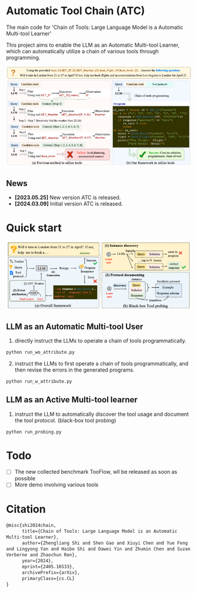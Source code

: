 # Automatic Tool Chain (ATC)
The main code for 'Chain of Tools: Large Language Model is a Automatic Multi-tool Learner'

This project aims to enable the LLM as an Automatic Multi-tool Learner, which can automatically utilize a chain of various tools through programming.

![Comparison with previous tool learning framework](./asset/intro.png)
## News
- **[2023.05.25]** New version ATC is released.
- **[2024.03.09]** Initial version ATC is released.


# Quick start
![Comparison with previous tool learning framework](./asset/method.png)

## LLM as an Automatic Multi-tool User
1. directly instruct the LLMs to operate a chain of tools programmatically.
```txt
python run_wo_attribute.py
```

2. instruct the LLMs to first operate a chain of tools programmatically, and then revise the errors in the generated programs.
```txt
python run_w_attribute.py
```

## LLM as an Active Multi-tool learner
1. instruct the LLM to automatically discover the tool usage and document the tool protocol. (black-box tool probing)
```txt
python run_probing.py
```

# Todo
- [ ] The new collected benchmark TooFlow, wll be released as soon as possible
- [ ] More demo involving various tools

# Citation
```text
@misc{shi2024chain,
      title={Chain of Tools: Large Language Model is an Automatic Multi-tool Learner}, 
      author={Zhengliang Shi and Shen Gao and Xiuyi Chen and Yue Feng and Lingyong Yan and Haibo Shi and Dawei Yin and Zhumin Chen and Suzan Verberne and Zhaochun Ren},
      year={2024},
      eprint={2405.16533},
      archivePrefix={arXiv},
      primaryClass={cs.CL}
}
```
